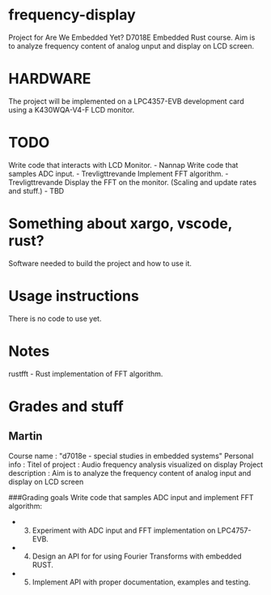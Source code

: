 # frequency-display
Project for Are We Embedded Yet? D7018E Embedded Rust course. Aim is to analyze frequency content of analog unput and display on LCD screen.

# HARDWARE
The project will be implemented on a LPC4357-EVB development card using a K430WQA-V4-F LCD monitor.

# TODO
Write code that interacts with LCD Monitor. - Nannap
Write code that samples ADC input. - Trevligttrevande
Implement FFT algorithm.  - Trevligttrevande
Display the FFT on the monitor. (Scaling and update rates and stuff.) - TBD
# Something about xargo, vscode, rust?
Software needed to build the project and how to use it.

# Usage instructions
There is no code to use yet.


# Notes
rustfft - Rust implementation of FFT algorithm.


# Grades and stuff

## Martin
Course name : "d7018e - special studies in embedded systems"
Personal info : 
Titel of project : Audio frequency analysis visualized on display
Project description : Aim is to analyze the frequency content of analog input and display on LCD screen

###Grading goals
Write code that samples ADC input and implement FFT algorithm:
*  3. Experiment with ADC input and FFT implementation on LPC4757-EVB.
*  4. Design an API for for using Fourier Transforms with embedded RUST. 
*  5. Implement API with proper documentation, examples and testing.
